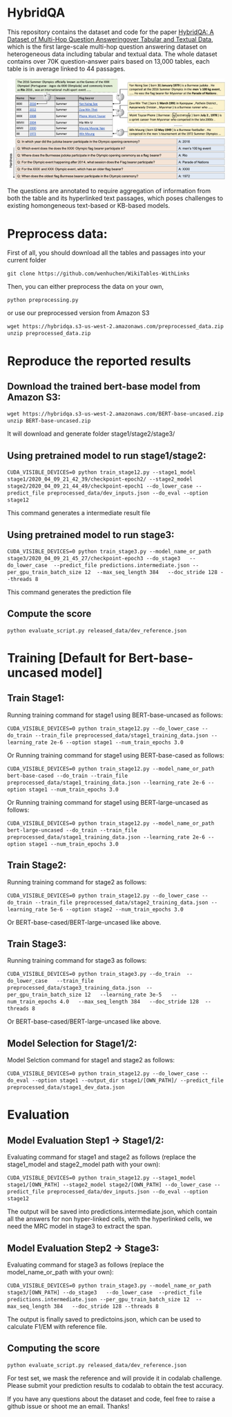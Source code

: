 # HybridQA
This repository contains the dataset and code for the paper [HybridQA: A Dataset of Multi-Hop Question Answeringover Tabular and Textual Data](https://arxiv.org/pdf/2004.07347.pdf), which is the first large-scale multi-hop question answering dataset on heterogeneous data including tabular and textual data. The whole dataset contains over 70K question-answer pairs based on 13,000 tables, each table is in average linked to 44 passages.
<p align="center">
<img src="example.png" width="850">
</p>
The questions are annotated to require aggregation of information from both the table and its hyperlinked text passages, which poses challenges to existing homongeneous text-based or KB-based models. 


# Preprocess data:
First of all, you should download all the tables and passages into your current folder
```
git clone https://github.com/wenhuchen/WikiTables-WithLinks
```
Then, you can either preprocess the data on your own,
```
python preprocessing.py
```
or use our preprocessed version from Amazon S3
```
wget https://hybridqa.s3-us-west-2.amazonaws.com/preprocessed_data.zip
unzip preprocessed_data.zip
```

# Reproduce the reported results
## Download the trained bert-base model from Amazon S3:
```
wget https://hybridqa.s3-us-west-2.amazonaws.com/BERT-base-uncased.zip
unzip BERT-base-uncased.zip
```
It will download and generate folder stage1/stage2/stage3/

## Using pretrained model to run stage1/stage2:
```
CUDA_VISIBLE_DEVICES=0 python train_stage12.py --stage1_model stage1/2020_04_09_21_42_39/checkpoint-epoch2/ --stage2_model stage2/2020_04_09_21_44_49/checkpoint-epoch1 --do_lower_case --predict_file preprocessed_data/dev_inputs.json --do_eval --option stage12
```
This command generates a intermediate result file
## Using pretrained model to run stage3:
```
CUDA_VISIBLE_DEVICES=0 python train_stage3.py --model_name_or_path stage3/2020_04_09_21_45_27/checkpoint-epoch3 --do_stage3   --do_lower_case  --predict_file predictions.intermediate.json --per_gpu_train_batch_size 12  --max_seq_length 384   --doc_stride 128 --threads 8
```
This command generates the prediction file
## Compute the score
```
python evaluate_script.py released_data/dev_reference.json
```


# Training [Default for Bert-base-uncased model]
## Train Stage1:
Running training command for stage1 using BERT-base-uncased as follows:
```
CUDA_VISIBLE_DEVICES=0 python train_stage12.py --do_lower_case --do_train --train_file preprocessed_data/stage1_training_data.json --learning_rate 2e-6 --option stage1 --num_train_epochs 3.0
```
Or Running training command for stage1 using BERT-base-cased as follows:
```
CUDA_VISIBLE_DEVICES=0 python train_stage12.py --model_name_or_path bert-base-cased --do_train --train_file preprocessed_data/stage1_training_data.json --learning_rate 2e-6 --option stage1 --num_train_epochs 3.0
```

Or Running training command for stage1 using BERT-large-uncased as follows:
```
CUDA_VISIBLE_DEVICES=0 python train_stage12.py --model_name_or_path bert-large-uncased --do_train --train_file preprocessed_data/stage1_training_data.json --learning_rate 2e-6 --option stage1 --num_train_epochs 3.0
```

## Train Stage2:
Running training command for stage2 as follows:
```
CUDA_VISIBLE_DEVICES=0 python train_stage12.py --do_lower_case --do_train --train_file preprocessed_data/stage2_training_data.json --learning_rate 5e-6 --option stage2 --num_train_epochs 3.0
```
Or BERT-base-cased/BERT-large-uncased like above.


## Train Stage3:
Running training command for stage3 as follows:
```
CUDA_VISIBLE_DEVICES=0 python train_stage3.py --do_train  --do_lower_case   --train_file preprocessed_data/stage3_training_data.json  --per_gpu_train_batch_size 12   --learning_rate 3e-5   --num_train_epochs 4.0   --max_seq_length 384   --doc_stride 128  --threads 8
```
Or BERT-base-cased/BERT-large-uncased like above.

## Model Selection for Stage1/2:
Model Selction command for stage1 and stage2 as follows:
```
CUDA_VISIBLE_DEVICES=0 python train_stage12.py --do_lower_case --do_eval --option stage1 --output_dir stage1/[OWN_PATH]/ --predict_file preprocessed_data/stage1_dev_data.json
```

# Evaluation
## Model Evaluation Step1 -> Stage1/2:
Evaluating command for stage1 and stage2 as follows (replace the stage1_model and stage2_model path with your own):
```
CUDA_VISIBLE_DEVICES=0 python train_stage12.py --stage1_model stage1/[OWN_PATH] --stage2_model stage2/[OWN_PATH] --do_lower_case --predict_file preprocessed_data/dev_inputs.json --do_eval --option stage12
```
The output will be saved into predictions.intermediate.json, which contain all the answers for non hyper-linked cells, with the hyperlinked cells, we need the MRC model in stage3 to extract the span.

## Model Evaluation Step2 -> Stage3:
Evaluating command for stage3 as follows (replace the model_name_or_path with your own):
```
CUDA_VISIBLE_DEVICES=0 python train_stage3.py --model_name_or_path stage3/[OWN_PATH] --do_stage3   --do_lower_case  --predict_file predictions.intermediate.json --per_gpu_train_batch_size 12  --max_seq_length 384   --doc_stride 128 --threads 8
```
The output is finally saved to predictoins.json, which can be used to calculate F1/EM with reference file.

## Computing the score
```
python evaluate_script.py released_data/dev_reference.json
```
For test set, we mask the reference and will provide it in codalab challenge. Please submit your prediction results to codalab to obtain the test accuracy.

If you have any questions about the dataset and code, feel free to raise a github issue or shoot me an email. Thanks!
